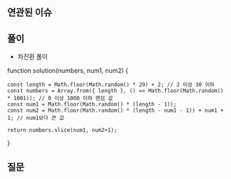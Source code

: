 ## 연관된 이슈

<!-- close #이슈변호 -->

## 풀이

<!-- 풀이 내용 작성 -->
- 차진환 풀이

function solution(numbers, num1, num2) {
    
    const length = Math.floor(Math.random() * 29) + 2; // 2 이상 30 이하
    const numbers = Array.from({ length }, () => Math.floor(Math.random() * 1001)); // 0 이상 1000 이하 랜덤 값
    const num1 = Math.floor(Math.random() * (length - 1)); 
    const num2 = Math.floor(Math.random() * (length - num1 - 1)) + num1 + 1; // num1보다 큰 값

    return numbers.slice(num1, num2+1);
}


## 질문

<!-- 없으면 생략 가능 -->